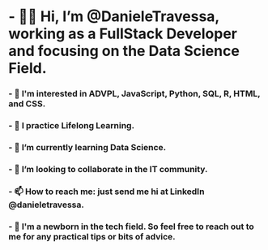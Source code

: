 # - 👋🏽 Hi, I’m @DanieleTravessa, working as a FullStack Developer and focusing on the Data Science Field.
### - 👀 I'm interested in ADVPL, JavaScript, Python, SQL, R, HTML, and CSS.
### - 🔎 I practice Lifelong Learning.
### - 🌱 I’m currently learning Data Science.
### - 💞️ I’m looking to collaborate in the IT community.
### - 📫 How to reach me: just send me hi at LinkedIn @danieletravessa.
### - :hatching_chick: I'm a newborn in the tech field. So feel free to reach out to me for any practical tips or bits of advice.

<!---
DanieleTravessa/DanieleTravessa is a ✨ special ✨ repository because its `README.md` (this file) appears on your GitHub profile.
You can click the Preview link to take a look at your changes.
--->
